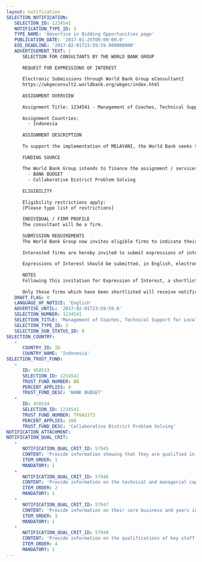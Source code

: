 ```yaml
---
layout: notification
SELECTION_NOTIFICATION: 
   SELECTION_ID: 1234541
   NOTIFICATION_TYPE_ID: 3
   TYPE_NAME: 'Advertise in Bidding Opportunities page'
   PUBLICATION_DATE: '2017-01-25T00:00:00.0'
   EOI_DEADLINE: '2017-02-01T23:59:59.900000000'
   ADVERTISEMENT_TEXT: |
      SELECTION FOR CONSULTANTS BY THE WORLD BANK GROUP
      
      REQUEST FOR EXPRESSIONS OF INTEREST
      
      Electronic Submissions through World Bank Group eConsultant2
      https://wbgeconsult2.worldbank.org/wbgec/index.html
      
      ASSIGNMENT OVERVIEW
      
      Assignment Title: 1234541 - Management of Coaches, Technical Support for Local Governments and Knowledge Sharing for the World Bank Indonesia MELAYANI Program  Untangling Problems to Improve Service Delivery
      
      Assignment Countries:
        - Indonesia
      
      ASSIGNMENT DESCRIPTION
      
      To support the implementation of MELAYANI, the World Bank seeks the service of a qualified organization whose main responsibilities will be to ensure the overall well management of the coaches, the provision of effective and timely technical assistance to participating district governments as required, and the facilitation of knowledge exchange among the participating district governments and other stakeholders.
      
      FUNDING SOURCE
      
      The World Bank Group intends to finance the assignment / services described below under the following:
        - BANK BUDGET
        - Collaborative District Problem Solving
      
      ELIGIBILITY
      
      Eligibility restrictions apply:
      [Please type list of restrictions]
      
      INDIVIDUAL / FIRM PROFILE
      The consultant will be a firm. 
      
      SUBMISSION REQUIREMENTS
      The World Bank Group now invites eligible firms to indicate their interest in providing the services.  Interested firms must provide information indicating that they are qualified to perform the services (brochures, description of similar assignments, experience in similar conditions, availability of appropriate skills among staff, etc. for firms; CV and cover letter for individuals).  Please note that the total size of all attachments should be less than 5MB.  Consultants may associate to enhance their qualifications.
      
      Interested firms are hereby invited to submit expressions of interest.
      
      Expressions of Interest should be submitted, in English, electronically through World Bank Group eConsultant2 (https://wbgeconsult2.worldbank.org/wbgec/index.html)
      
      NOTES
      Following this invitation for Expression of Interest, a shortlist of qualified firms will be formally invited to submit proposals. Shortlisting and selection will be subject to the availability of funding.
      
      Only those firms which have been shortlisted will receive notification. No debrief will be provided to firms which have not been shortlisted.
   DRAFT_FLAG: 0
   LANGUAGE_OF_NOTICE: 'English'
   ADVERTISE_UNTIL: '2017-02-01T23:59:59.0'
   SELECTION_NUMBER: 1234541
   SELECTION_TITLE: 'Management of Coaches, Technical Support for Local Governments and Knowledge Sharing for the World Bank Indonesia MELAYANI Program  Untangling Problems to Improve Service Delivery'
   SELECTION_TYPE_ID: 2
   SELECTION_SUB_STATUS_ID: 8
SELECTION_COUNTRY: 
   - 
      COUNTRY_ID: ID
      COUNTRY_NAME: 'Indonesia'
SELECTION_TRUST_FUND: 
   - 
      ID: 458533
      SELECTION_ID: 1234541
      TRUST_FUND_NUMBER: BB
      PERCENT_APPLIES: 0
      TRUST_FUND_DESC: 'BANK BUDGET'
   - 
      ID: 458534
      SELECTION_ID: 1234541
      TRUST_FUND_NUMBER: TF0A3373
      PERCENT_APPLIES: 100
      TRUST_FUND_DESC: 'Collaborative District Problem Solving'
NOTIFICATION_ATTACHMENT: 
NOTIFICATION_QUAL_CRIT: 
   - 
      NOTIFICATION_QUAL_CRIT_ID: 57945
      CONTENT: 'Provide information showing that they are qualified in the field of the assignment.'
      ITEM_ORDER: 1
      MANDATORY: 1
   - 
      NOTIFICATION_QUAL_CRIT_ID: 57946
      CONTENT: 'Provide information on the technical and managerial capabilities of the firm.'
      ITEM_ORDER: 2
      MANDATORY: 1
   - 
      NOTIFICATION_QUAL_CRIT_ID: 57947
      CONTENT: 'Provide information on their core business and years in business.'
      ITEM_ORDER: 3
      MANDATORY: 1
   - 
      NOTIFICATION_QUAL_CRIT_ID: 57948
      CONTENT: 'Provide information on the qualifications of key staff.'
      ITEM_ORDER: 4
      MANDATORY: 1
---
```

